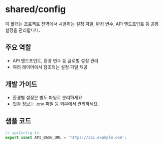 # shared/config

이 폴더는 프로젝트 전역에서 사용하는 설정 파일, 환경 변수, API 엔드포인트 등 공통 설정을 관리합니다.

## 주요 역할

- API 엔드포인트, 환경 변수 등 글로벌 설정 관리
- 여러 레이어에서 참조되는 설정 파일 제공

## 개발 가이드

- 환경별 설정은 별도 파일로 분리하세요.
- 민감 정보는 .env 파일 등 외부에서 관리하세요.

## 샘플 코드

```ts
// apiConfig.ts
export const API_BASE_URL = 'https://api.example.com';
```
